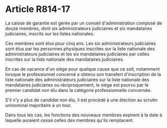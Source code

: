 # Article R814-17

La caisse de garantie est gérée par un conseil d'administration composé de douze membres, dont six administrateurs judiciaires et six mandataires judiciaires, inscrits sur les listes nationales.

Ces membres sont élus pour cinq ans. Les six administrateurs judiciaires sont élus par les personnes physiques inscrites sur la liste nationale des administrateurs judiciaires et les six mandataires judiciaires par celles inscrites sur la liste nationale des mandataires judiciaires.

En cas de vacance d'un siège pour quelque cause que ce soit, notamment lorsque le professionnel concerné a obtenu son transfert d'inscription de la liste nationale des administrateurs judiciaires sur la liste nationale des mandataires judiciaires ou réciproquement, le siège est pourvu par le premier candidat non élu dans la catégorie professionnelle concernée.

S'il n'y a plus de candidat non élu, il est procédé à une élection au scrutin uninominal majoritaire à un tour.

Dans tous les cas, les fonctions des nouveaux membres expirent à la date à laquelle auraient cessé celles des membres qu'ils remplacent.
